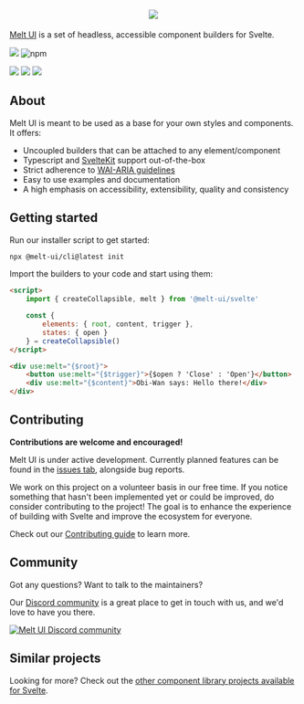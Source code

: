 <h1 align="center">
 <img align="center" src="https://raw.githubusercontent.com/melt-ui/melt-ui/main/static/banner.png"  />
</h1>

[Melt UI](https://www.melt-ui.com/) is a set of headless, accessible component builders for Svelte.

[![](https://img.shields.io/npm/v/@melt-ui/svelte?style=flat)](https://www.npmjs.com/package/@melt-ui/svelte)
![npm](https://img.shields.io/npm/dw/%40melt-ui%2Fsvelte?style=flat&color=orange)

[![](https://img.shields.io/github/actions/workflow/status/melt-ui/melt-ui/ci.yaml?style=flat)](https://github.com/melt-ui/melt-ui/actions/workflows/ci.yaml)
![](https://img.shields.io/github/license/melt-ui/melt-ui?style=flat)
[![](https://dcbadge.vercel.app/api/server/2QDjZkYunf?style=flat)](https://discord.gg/2QDjZkYunf)

## About

Melt UI is meant to be used as a base for your own styles and components. It offers:

- Uncoupled builders that can be attached to any element/component
- Typescript and [SvelteKit](https://kit.svelte.dev/) support out-of-the-box
- Strict adherence to [WAI-ARIA guidelines](https://www.w3.org/WAI/ARIA/apg/)
- Easy to use examples and documentation
- A high emphasis on accessibility, extensibility, quality and consistency

## Getting started

Run our installer script to get started:

```sh
npx @melt-ui/cli@latest init
```

Import the builders to your code and start using them:

```html
<script>
	import { createCollapsible, melt } from '@melt-ui/svelte'

	const {
		elements: { root, content, trigger },
		states: { open }
	} = createCollapsible()
</script>

<div use:melt="{$root}">
	<button use:melt="{$trigger}">{$open ? 'Close' : 'Open'}</button>
	<div use:melt="{$content}">Obi-Wan says: Hello there!</div>
</div>
```

## Contributing

**Contributions are welcome and encouraged!**

Melt UI is under active development. Currently planned features can be found in the
[issues tab](https://github.com/melt-ui/melt-ui/issues), alongside bug reports.

We work on this project on a volunteer basis in our free time. If you notice something that hasn't
been implemented yet or could be improved, do consider contributing to the project! The goal is to
enhance the experience of building with Svelte and improve the ecosystem for everyone.

Check out our [Contributing guide](./CONTRIBUTING.md) to learn more.




## Community

Got any questions? Want to talk to the maintainers?

Our [Discord community](https://discord.gg/2QDjZkYunf) is a great place to get in touch with us, and
we'd love to have you there.

<a href="https://discord.gg/2QDjZkYunf" alt="Melt UI Discord community">
<picture>
  <source media="(prefers-color-scheme: dark)" srcset="https://invidget.switchblade.xyz/2QDjZkYunf">
  <img alt="Melt UI Discord community" src="https://invidget.switchblade.xyz/2QDjZkYunf?theme=light">
</picture>
</a>

## Similar projects

Looking for more? Check out the
[other component library projects available for Svelte](https://sveltesociety.dev/components#design-systems).
